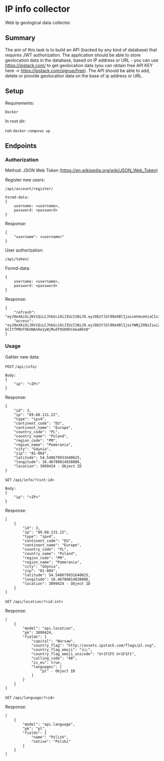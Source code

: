 # IP info collector

Web Ip geological data collector.

## Summary

The aim of this task is to build an API (backed by any kind of database) that requires JWT authorization. The application should be able to store geolocation data in the database, based on IP address or URL - you can use https://ipstack.com/ to get geolocation data (you can obtain free API KEY here -> https://ipstack.com/signup/free). The API should be able to add, delete or provide geolocation data on the base of ip address or URL.

## Setup

Requirements:
    
`Docker`

In root dir:

run `docker-compose up`

## Endpoints

### Authorization

Method: JSON Web Token (https://en.wikipedia.org/wiki/JSON_Web_Token)

Register new users:

`/api/account/register/`
 
    Formd-data:
    {
        username: <username>,
        password: <password>
    }

Response:

    {
        "username": <username>"
    }

User authorization:
 
`/api/token/`

Formd-data:

    {
        username: <username>,
        password: <password>
    }

Response:

    {
        "refresh": "eyJ0eXAiOiJKV1QiLCJhbGciOiJIUzI1NiJ9.eyJ0b2tlbl90eXBlIjoicmVmcmVzaCIsImV4cCI6MTYwNjUyNzAyMywianRpIjoiODRiM2ZlMmZhNzU0NDU0ZTg4NGU1ZWIxZDQ4NTkwYTEiLCJ1c2VyX2lkIjoxfQ.TL6keHCN6KvkckhFMjqsGVaf2OU5xdTw6KMXezQeWk8",
        "access": "eyJ0eXAiOiJKV1QiLCJhbGciOiJIUzI1NiJ9.eyJ0b2tlbl90eXBlIjoiYWNjZXNzIiwiZXhwIjoxNjA2NDQwOTIzLCJqdGkiOiIzZTI2MGFkMTM2MDc0YTVhODQ1ZWZiZjc2NGZhM2FlMCIsInVzZXJfaWQiOjF9.dzqE-kC1TfPRUfObUNAnHa1yWjMudT9SO8hCmeaBkVQ"
    }
    
### Usage

Gahter new data:

`POST` `/api/info/`

    Body:
    {
        "ip": "<IP>"
    }
    
Response:

    {
        "id": 3,
        "ip": "89.68.131.22",
        "type": "ipv4",
        "continent_code": "EU",
        "continent_name": "Europe",
        "country_code": "PL",
        "country_name": "Poland",
        "region_code": "PM",
        "region_name": "Pomerania",
        "city": "Gdynia",
        "zip": "81-004",
        "latitude": 54.540679931640625,
        "longitude": 18.46780014038086,
        "location": 3099424 - Object ID
    }
    
`GET` `/api/info/?<int:id>`

    Body:
    {
        "ip": "<IP>"
    }
    
Response:

    [
        {
            "id": 3,
            "ip": "89.68.131.22",
            "type": "ipv4",
            "continent_code": "EU",
            "continent_name": "Europe",
            "country_code": "PL",
            "country_name": "Poland",
            "region_code": "PM",
            "region_name": "Pomerania",
            "city": "Gdynia",
            "zip": "81-004",
            "latitude": 54.540679931640625,
            "longitude": 18.46780014038086,
            "location": 3099424 - Object ID
        }
    ]
    
`GET` `/api/location/?<id:int>`

Response:

    [
        {
            "model": "api.location",
            "pk": 3099424,
            "fields": {
                "capital": "Warsaw",
                "country_flag": "http://assets.ipstack.com/flags/pl.svg",
                "country_flag_emoji": "🇵🇱",
                "country_flag_emoji_unicode": "U+1F1F5 U+1F1F1",
                "calling_code": "48",
                "is_eu": true,
                "languages": [
                    "pl" - Object ID
                ]
            }
        }
    ]
    
`GET` `/api/language/?<id>`

Response:

    [
        {
            "model": "api.language",
            "pk": "pl",
            "fields": {
                "name": "Polish",
                "native": "Polski"
            }
        }
    ]
